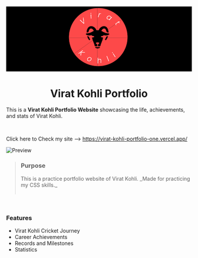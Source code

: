 ![Virat Kohli logo](./public/image/banner.png)

<h1 align="center"> Virat Kohli Portfolio</h1>
<p >This is a <strong>Virat Kohli Portfolio Website</strong> showcasing the life, achievements, and stats of Virat Kohli.</p>

<br>

Click here to Check my site --> <https://virat-kohli-portfolio-one.vercel.app/>

![Preview](./public/image/Overview.png)

> <h3>Purpose</h1>
> This is a practice portfolio website of Virat Kohli.  
> _Made for practicing my CSS skills._ <br>
> <br>

<br>

### Features

- Virat Kohli Cricket Journey
- Career Achievements
- Records and Milestones
- Statistics
